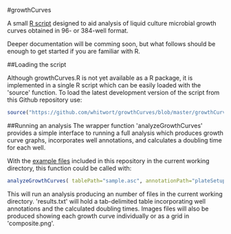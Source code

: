 #growthCurves

A small [R script](http://www.r-project.org/) designed to aid analysis of liquid culture microbial growth curves obtained in 96- or 384-well format.

Deeper documentation will be comming soon, but what follows should be enough to get started if you are familiar with R.

##Loading the script

Although growthCurves.R is not yet available as a R package, it is implemented in a single R script which can be easily loaded with the 'source' function.  To load the latest development version of the script from this Github repository use:

```r
source("https://github.com/whitwort/growthCurves/blob/master/growthCurves.R")
```

##Running an analysis
The wrapper function 'analyzeGrowthCurves' provides a simple interface to running a full analysis which produces growth curve graphs, incorporates well annotations, and calculates a doubling time for each well.

With the [example files](https://github.com/whitwort/growthCurves/tree/master/examples) included in this repository in the current working directory, this function could be called with:

```r
analyzeGrowthCurves( tablePath="sample.asc", annotationPath="plateSetup.txt", savePath="" )
```

This will run an analysis producing an number of files in the current working directory.  'results.txt' will hold a tab-delimited table incorporating well annotations and the calculated doubling times.  Images files will also be produced showing each growth curve individually or as a grid in 'composite.png'.
